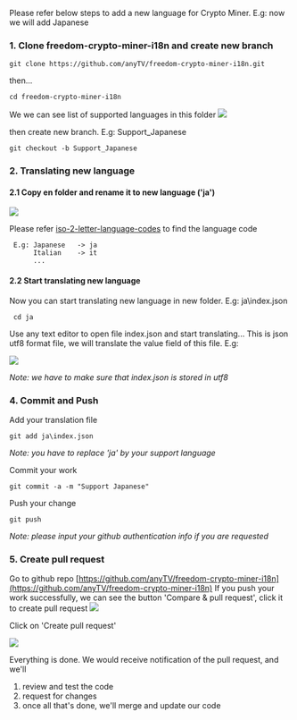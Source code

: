 Please refer below steps to add a new language for Crypto Miner. E.g: now we will add Japanese 

### 1. Clone freedom-crypto-miner-i18n and create new branch 

`git clone https://github.com/anyTV/freedom-crypto-miner-i18n.git`

then...

`cd freedom-crypto-miner-i18n`

We we can see list of supported languages in this folder 
![](https://content.screencast.com/users/VoTuanPhong/folders/Jing/media/5df16f2b-e2c4-4192-bce8-59e59b08bb59/2018-04-09_1357.png)

then create new branch. E.g: Support_Japanese

`git checkout -b Support_Japanese`


### 2. Translating new language

#### 2.1 Copy en folder and rename it to new language ('ja')

![](https://content.screencast.com/users/VoTuanPhong/folders/Jing/media/ae891a9e-aa7f-4ab3-bd8b-c584b7648e33/2018-04-09_1409.png)

Please refer [iso-2-letter-language-codes](https://www.sitepoint.com/iso-2-letter-language-codes/) to find the language code

     E.g: Japanese   -> ja
          Italian    -> it
          ...

#### 2.2 Start translating new language

 Now you can start translating new language in new folder. E.g: ja\index.json

` cd ja`

 Use any text editor to open file index.json and start translating...
 This is json utf8 format file, we will translate the value field of this file. E.g:

 ![](https://content.screencast.com/users/VoTuanPhong/folders/Jing/media/4f72af9d-7d63-44c6-a60c-203ecf9db456/2018-04-09_1440.png)


_Note: we have to make sure that index.json is stored in utf8_

### 4. Commit and Push 
Add your translation file

`git add ja\index.json`

_Note: you have to replace 'ja' by your support language_

Commit your work

`git commit -a -m "Support Japanese"`

Push your change

`git push`

_Note: please input your github authentication info if you are requested_

### 5. Create pull request 

Go to github repo [https://github.com/anyTV/freedom-crypto-miner-i18n](https://github.com/anyTV/freedom-crypto-miner-i18n)
If you push your work successfully, we can see the button 'Compare & pull request', click it to create pull request
![](https://content.screencast.com/users/VoTuanPhong/folders/Jing/media/6a5ead20-d637-4aba-8763-0b5d3a66878a/2018-04-09_1505.png) 

Click on 'Create pull request'

![](https://content.screencast.com/users/VoTuanPhong/folders/Jing/media/97c32142-8779-43ce-b8ad-cc3ebc1830e6/2018-04-09_1509.png)

Everything is done. We would receive notification of the pull request, and we'll
   1. review and test the code
   2. request for changes
   3. once all that's done, we'll merge and update our code
